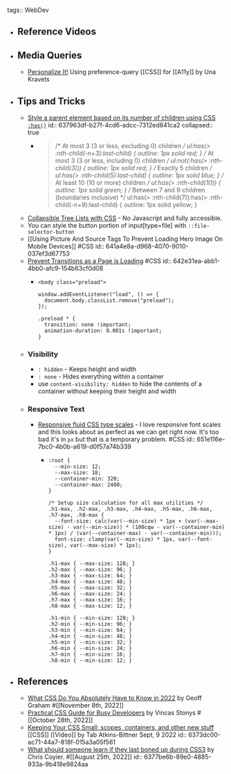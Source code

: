 tags:: WebDev

- ## Reference Videos
- ## Media Queries
	- [Personalize It!](https://css-tricks.com/personalize-it/) Using preference-query [[CSS]] for [[A11y]] by Una Kravets
- ## Tips and Tricks
	- [Style a parent element based on its number of children using CSS `:has()`](https://www.bram.us/2022/11/17/style-a-parent-element-based-on-its-number-of-children-using-css-has)
	  id:: 637963df-b27f-4cd6-adcc-7312ed841ca2
	  collapsed:: true
		- > /* At most 3 (3 or less, excluding 0) children */
		  ul:has(> :nth-child(-n+3):last-child) {
		  	outline: 1px solid red;
		  }
		  /* At most 3 (3 or less, including 0) children */
		  ul:not(:has(> :nth-child(3))) {
		  	outline: 1px solid red;
		  }
		  /* Exactly 5 children */
		  ul:has(> :nth-child(5):last-child) {
		  	outline: 1px solid blue;
		  }
		  /* At least 10 (10 or more) children */
		  ul:has(> :nth-child(10)) {
		  	outline: 1px solid green;
		  }
		  /* Between 7 and 9 children (boundaries inclusive) */
		  ul:has(> :nth-child(7)):has(> :nth-child(-n+9):last-child) {
		  	outline: 1px solid yellow;
		  }
	- [Collapsible Tree Lists with CSS](https://iamkate.com/code/tree-views/) - No Javascript and fully accessible.
	- You can style the button portion of input[type=file] with `::file-selector-button`
	- [[Using Picture And Source Tags To Prevent Loading Hero Image On Mobile Devices]] #CSS
	  id:: 641a4e8a-d968-4070-9010-037ef3d67753
	- [Prevent Transitions as a Page is Loading](https://chriscoyier.net/2023/04/05/prevent-transitions-as-a-page-is-loading/) #CSS
	  id:: 642e31ea-abb1-4bb0-afc9-154b63cf0d08
		- ```
		  <body class="preload">
		  
		  window.addEventListener("load", () => {
		    document.body.classList.remove("preload");
		  });
		  
		  .preload * { 
		    transition: none !important;
		    animation-duration: 0.001s !important; 
		  }
		  ```
	- ### Visibility
		- `: hidden` - Keeps height and width
		- `: none` - Hides everything within a container
		- use `content-visibility: hidden` to hide the contents of a container without keeping their height and width
	- ### Responsive Text
		- [Responsive fluid CSS type scales](https://tobiasahlin.com/blog/responsive-fluid-css-type-scales/) - I love responsive font scales and this looks about as perfect as we can get right now. It's too bad it's in `px` but that is a temporary problem. #CSS
		  id:: 651e116e-7bc0-4b0b-a619-d0f57a74b339
			- ```
			  :root {
			    --min-size: 12;
			    --max-size: 18;
			    --container-min: 320;
			    --container-max: 2400;
			  }
			  
			  /* Setup size calculation for all max utilities */
			  .h1-max, .h2-max, .h3-max, .h4-max, .h5-max, .h6-max, .h7-max, .h8-max {
			    --font-size: calc(var(--min-size) * 1px + (var(--max-size) - var(--min-size)) * (100cqw - var(--container-min) * 1px) / (var(--container-max) - var(--container-min)));
			    font-size: clamp(var(--min-size) * 1px, var(--font-size), var(--max-size) * 1px);
			  }
			  
			  .h1-max { --max-size: 128; }
			  .h2-max { --max-size: 96; }
			  .h3-max { --max-size: 64; }
			  .h4-max { --max-size: 48; }
			  .h5-max { --max-size: 32; }
			  .h6-max { --max-size: 24; }
			  .h7-max { --max-size: 16; }
			  .h8-max { --max-size: 12; }
			  
			  .h1-min { --min-size: 128; }
			  .h2-min { --min-size: 96; }
			  .h3-min { --min-size: 64; }
			  .h4-min { --min-size: 48; }
			  .h5-min { --min-size: 32; }
			  .h6-min { --min-size: 24; }
			  .h7-min { --min-size: 16; }
			  .h8-min { --min-size: 12; }
			  ```
- ## References
	- [What CSS Do You Absolutely Have to Know in 2022](https://css-tricks.com/what-css-do-you-absolutely-have-to-know-in-2022/) by Geoff Graham #[[November 8th, 2022]]
	- [Practical CSS Guide for Busy Developers](https://codefrontend.com/css-guide/) by Vincas Stonys #[[October 28th, 2022]]
	- [Keeping Your CSS Small: scopes, containers, and other new stuff](https://www.youtube.com/watch?v=bz0sMsCiU1c) [[CSS]] [[Video]] by Tab Atkins-Bittner Sept, 9 2022
	  id:: 6373dc00-ac71-44a7-818f-015a3a05f561
	- [What should someone learn if they last boned up during CSS3](https://css-tricks.com/whats-new-since-css3/) by Chris Coyier. #[[August 25th, 2022]]
	  id:: 6377be6b-89e0-4885-933a-9b418e9824aa